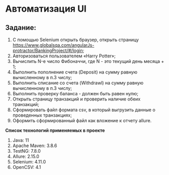 # Автоматизация UI

## Задание:
1. С помощью Selenium открыть браузер, открыть страницу https://www.globalsqa.com/angularJs-protractor/BankingProject/#/login;
2. Авторизоваться пользователем «Harry Potter»;
3. Вычислить N-е число Фибоначчи, где N - это текущий день месяца + 1;
4. Выполнить пополнение счета (Deposit) на сумму равную вычисленному в п.3 числу;
5. Выполнить списание со счета (Withdrawl) на сумму равную вычисленному в п.3 числу;
6. Выполнить проверку баланса - должен быть равен нулю;
7. Открыть страницу транзакций и проверить наличие обеих транзакций;
8. Сформировать файл формата csv, в который выгрузить данные о проведенных транзакциях;
9. Оформить сформированный файл как вложение к отчету allure.

**Список технологий применяемых в проекте**
1. Java: 11
2. Apache Maven: 3.8.6 
3. TestNG: 7.8.0
4. Allure: 2.15.0
5. Selenium: 4.11.0
6. OpenCSV: 4.1
